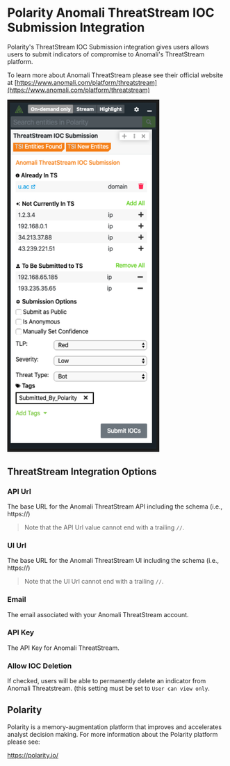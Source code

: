 # Polarity Anomali ThreatStream IOC Submission Integration

Polarity's ThreatStream IOC Submission integration gives users allows users to submit indicators of compromise to Anomali's ThreatStream platform.

To learn more about Anomali ThreatStream please see their official website at [https://www.anomali.com/platform/threatstream](https://www.anomali.com/platform/threatstream)

<img src="./assets/overlay.png" width="350px">  

## ThreatStream Integration Options

### API Url

The base URL for the Anomali ThreatStream API including the schema (i.e., https://)

> Note that the API Url value cannot end with a trailing `//`.

### UI Url

The base URL for the Anomali ThreatStream UI including the schema (i.e., https://)

> Note that the UI Url cannot end with a trailing `//`.

### Email

The email associated with your Anomali ThreatStream account.

### API Key

The API Key for Anomali ThreatStream.

### Allow IOC Deletion

If checked, users will be able to permanently delete an indicator from Anomali Threatstream. (this setting must be set to `User can view only`.

## Polarity

Polarity is a memory-augmentation platform that improves and accelerates analyst decision making.  For more information about the Polarity platform please see:

https://polarity.io/
